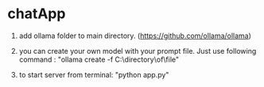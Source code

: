 # chatApp
1) add ollama folder to main directory. (https://github.com/ollama/ollama)

2) you can create your own model with your prompt file. Just use following command : "ollama create -f C:\\directory\of\file"

4) to start server from terminal:
"python app.py"
